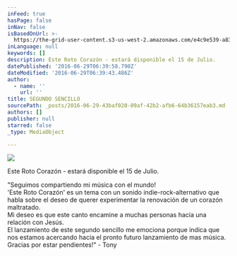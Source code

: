 ```yaml
---
inFeed: true
hasPage: false
inNav: false
isBasedOnUrl: >-
  https://the-grid-user-content.s3-us-west-2.amazonaws.com/e4c9e539-a831-4fcd-8a17-1ad55383a2c6.jpg
inLanguage: null
keywords: []
description: Este Roto Corazón - estará disponible el 15 de Julio.
datePublished: '2016-06-29T06:39:58.790Z'
dateModified: '2016-06-29T06:39:43.486Z'
author:
  - name: ''
    url: ''
title: SEGUNDO SENCILLO
sourcePath: _posts/2016-06-29-43baf020-09af-42b2-afb6-64b36157eab3.md
authors: []
publisher: null
starred: false
_type: MediaObject

---
```

![](https://the-grid-user-content.s3-us-west-2.amazonaws.com/e4c9e539-a831-4fcd-8a17-1ad55383a2c6.jpg)

Este Roto Corazón - estará disponible el 15 de Julio.

"Seguimos compartiendo mi música con el mundo!  
'Este Roto Corazón' es un tema con un sonido indie-rock-alternativo que habla sobre el deseo de querer experimentar la renovación de un corazón maltratado.  
Mi deseo es que este canto encamine a muchas personas hacia una relación con Jesús.  
El lanzamiento de este segundo sencillo me emociona porque indica que nos estamos acercando hacia el pronto futuro lanzamiento de mas música.  
Gracias por estar pendientes!" - Tony